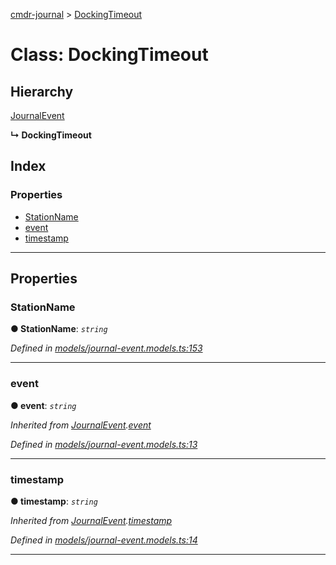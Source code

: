 [cmdr-journal](../README.md) > [DockingTimeout](../classes/dockingtimeout.md)



# Class: DockingTimeout

## Hierarchy


 [JournalEvent](journalevent.md)

**↳ DockingTimeout**







## Index

### Properties

* [StationName](dockingtimeout.md#stationname)
* [event](dockingtimeout.md#event)
* [timestamp](dockingtimeout.md#timestamp)



---
## Properties
<a id="stationname"></a>

###  StationName

**●  StationName**:  *`string`* 

*Defined in [models/journal-event.models.ts:153](https://github.com/chrisbruford/cmdr-journal/blob/1e4d048/src/models/journal-event.models.ts#L153)*





___

<a id="event"></a>

###  event

**●  event**:  *`string`* 

*Inherited from [JournalEvent](journalevent.md).[event](journalevent.md#event)*

*Defined in [models/journal-event.models.ts:13](https://github.com/chrisbruford/cmdr-journal/blob/1e4d048/src/models/journal-event.models.ts#L13)*





___

<a id="timestamp"></a>

###  timestamp

**●  timestamp**:  *`string`* 

*Inherited from [JournalEvent](journalevent.md).[timestamp](journalevent.md#timestamp)*

*Defined in [models/journal-event.models.ts:14](https://github.com/chrisbruford/cmdr-journal/blob/1e4d048/src/models/journal-event.models.ts#L14)*





___


